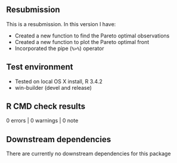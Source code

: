 ## Resubmission
This is a resubmission. In this version I have:

* Created a new function to find the Pareto optimal observations
* Created a new function to plot the Pareto optimal front
* Incorporated the pipe (`%>%`) operator 


## Test environment
* Tested on local OS X install, R 3.4.2
* win-builder (devel and release)


## R CMD check results
0 errors | 0 warnings | 0 note


## Downstream dependencies
There are currently no downstream dependencies for this package
